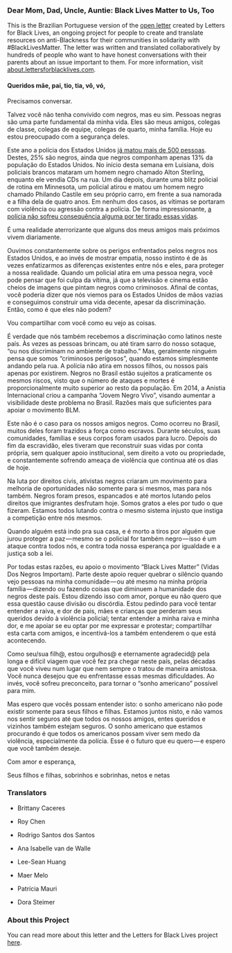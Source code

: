 ### Dear Mom, Dad, Uncle, Auntie: Black Lives Matter to Us, Too

This is the Brazilian Portuguese version of the [open letter](https://medium.com/@lettersforblacklives/7ca577d59f4c#.sap555poh) created by Letters for Black Lives, an ongoing project for people to create and translate resources on anti-Blackness for their communities in solidarity with #BlackLivesMatter. The letter was written and translated collaboratively by hundreds of people who want to have honest conversations with their parents about an issue important to them. For more information, visit [about.lettersforblacklives.com](http://about.lettersforblacklives.com).

#### Queridos mãe, pai, tio, tia, vô, vó,

Precisamos conversar.

Talvez você não tenha convivido com negros, mas eu sim. Pessoas negras são uma parte fundamental da minha vida. Eles são meus amigos, colegas de classe, colegas de equipe, colegas de quarto, minha família. Hoje eu estou preocupado com a segurança deles.

Este ano a polícia dos Estados Unidos [já matou mais de 500 pessoas](https://www.washingtonpost.com/graphics/national/police-shootings-2016/). Destes, 25% são negros, ainda que negros componham apenas 13% da população do Estados Unidos. No início desta semana em Luisiana, dois policiais brancos mataram um homem negro chamado Alton Sterling, enquanto ele vendia CDs na rua. Um dia depois, durante uma blitz policial de rotina em Minnesota, um policial atirou e matou um homem negro chamado Philando Castile em seu próprio carro, em frente a sua namorada e a filha dela de quatro anos. Em nenhum dos casos, as vítimas se portaram com violência ou agressão contra a polícia. De forma impressionante, [a polícia não sofreu consequência alguma por ter tirado essas vidas](http://www.washingtonpost.com/sf/investigative/2015/04/11/thousands-dead-few-prosecuted/).

É uma realidade aterrorizante que alguns dos meus amigos mais próximos vivem diariamente.

Ouvimos constantemente sobre os perigos enfrentados pelos negros nos Estados Unidos, e ao invés de mostrar empatia, nosso instinto é de às vezes enfatizarmos as diferenças existentes entre nós e eles, para proteger a nossa realidade. Quando um policial atira em uma pessoa negra, você pode pensar que foi culpa da vítima, já que a televisão e cinema estão cheios de imagens que pintam negros como criminosos. Afinal de contas, você poderia dizer que nós viemos para os Estados Unidos de mãos vazias e conseguimos construir uma vida decente, apesar da discriminação. Então, como é que eles não podem?

Vou compartilhar com você como eu vejo as coisas.

É verdade que nós também recebemos a discriminação como latinos neste país. Às vezes as pessoas brincam, ou até tiram sarro do nosso sotaque, “ou nos discriminam no ambiente de trabalho.” Mas, geralmente ninguém pensa que somos “criminosos perigosos”, quando estamos simplesmente andando pela rua. A polícia não atira em nossos filhos, ou nossos pais apenas por existirem. Negros no Brasil estão sujeitos a praticamente os mesmos riscos, visto que o número de ataques e mortes é proporcionalmente muito superior ao resto da população. Em 2014, a Anistia Internacional criou a campanha “Jovem Negro Vivo”, visando aumentar a visibilidade deste problema no Brasil. Razões mais que suficientes para apoiar o movimento BLM.

Este não é o caso para os nossos amigos negros. Como ocorreu no Brasil, muitos deles foram trazidos a força como escravos. Durante séculos, suas comunidades, famílias e seus corpos foram usados para lucro. Depois do fim da escravidão, eles tiveram que reconstruir suas vidas por conta própria, sem qualquer apoio institucional, sem direito a voto ou propriedade, e constantemente sofrendo ameaça de violência que continua até os dias de hoje.

Na luta por direitos civis, ativistas negros criaram um movimento para melhoria de oportunidades não somente para si mesmos, mas para nós também. Negros foram presos, espancados e até mortos lutando pelos direitos que imigrantes desfrutam hoje. Somos gratos a eles por tudo o que fizeram. Estamos todos lutando contra o mesmo sistema injusto que instiga a competição entre nós mesmos.

Quando alguém está indo pra sua casa, e é morto a tiros por alguém que jurou proteger a paz — mesmo se o policial for também negro — isso é um ataque contra todos nós, e contra toda nossa esperança por igualdade e a justiça sob a lei.

Por todas estas razões, eu apoio o movimento “Black Lives Matter” (Vidas Dos Negros Importam). Parte deste apoio requer quebrar o silêncio quando vejo pessoas na minha comunidade — ou até mesmo na minha própria família — dizendo ou fazendo coisas que diminuem a humanidade dos negros deste país. Estou dizendo isso com amor, porque eu não quero que essa questão cause divisão ou discórdia. Estou pedindo para você tentar entender a raiva, e dor de pais, mães e crianças que perderam seus queridos devido à violência policial; tentar entender a minha raiva e minha dor, e me apoiar se eu optar por me expressar e protestar; compartilhar esta carta com amigos, e incentivá-los a também entenderem o que está acontecendo.

Como seu/sua filh@, estou orgulhos@ e eternamente agradecid@ pela longa e difícil viagem que você fez pra chegar neste país, pelas décadas que você viveu num lugar que nem sempre o tratou de maneira amistosa. Você nunca desejou que eu enfrentasse essas mesmas dificuldades. Ao invés, você sofreu preconceito, para tornar o “sonho americano” possível para mim.

Mas espero que vocês possam entender isto: o sonho americano não pode existir somente para seus filhos e filhas. Estamos juntos nisto, e não vamos nos sentir seguros até que todos os nossos amigos, entes queridos e vizinhos também estejam seguros. O sonho americano que estamos procurando é que todos os americanos possam viver sem medo da violência, especialmente da polícia. Esse é o futuro que eu quero — e espero que você também deseje.

Com amor e esperança,

Seus filhos e filhas, sobrinhos e sobrinhas, netos e netas

### Translators

- Brittany Caceres

- Roy Chen

- Rodrigo Santos dos Santos

- Ana Isabelle van de Walle

- Lee-Sean Huang

- Maer Melo

- Patrícia Mauri

- Dora Steimer

### About this Project

You can read more about this letter and the Letters for Black Lives project [here](https://medium.com/@lettersforblacklives/ed27ea67eb2e#.rfi19i1d6).

